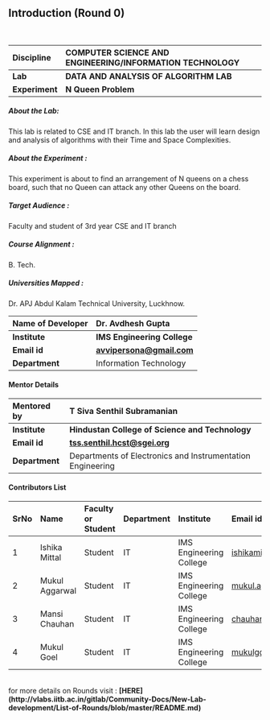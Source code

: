 ## Introduction (Round 0)


<br>

<b>Discipline | <b>COMPUTER SCIENCE AND ENGINEERING/INFORMATION TECHNOLOGY
:--|:--|
<b> Lab | <b> DATA AND ANALYSIS OF ALGORITHM LAB
<b> Experiment|     <b> N Queen Problem

<h5> About the Lab: </h5>
This lab is related to CSE and IT branch. In this lab the user will learn design and analysis of algorithms with their Time and Space Complexities.


<h5> About the Experiment : </h5>
This experiment is about to find an arrangement of N queens on a chess board, such that no Queen can attack any other Queens on the board.

<h5> Target Audience : </h5>

Faculty and student of 3rd year CSE and IT branch

<h5> Course Alignment : </h5>

B. Tech.

<h5> Universities Mapped : </h5>

Dr. APJ Abdul Kalam Technical University, Luckhnow.

<b>Name of Developer | <b>Dr. Avdhesh Gupta
:--|:--|
<b> Institute | <b>IMS Engineering College
<b> Email id|     <b> avvipersona@gmail.com
<b> Department | Information Technology

#### Mentor Details

<b>Mentored by | <b> T Siva Senthil Subramanian
:--|:--|
<b> Institute | <b> Hindustan College of Science and Technology
<b> Email id|     <b> tss.senthil.hcst@sgei.org
<b> Department | Departments of Electronics and Instrumentation Engineering

#### Contributors List

SrNo | Name | Faculty or Student | Department| Institute | Email id
:--|:--|:--|:--|:--|:--|
1 | Ishika Mittal | Student | IT | IMS Engineering College | ishikamittal352@gmail.com
2 | Mukul Aggarwal | Student | IT | IMS Engineering College |mukul.agarwal2709@gmail.com
3 | Mansi Chauhan | Student | IT | IMS Engineering College |chauhanmansi234@gmail.com
4 | Mukul Goel | Student | IT | IMS Engineering College |mukulgoyal944@gmail.com



<br>
for more details on Rounds visit : <b> [HERE](http://vlabs.iitb.ac.in/gitlab/Community-Docs/New-Lab-development/List-of-Rounds/blob/master/README.md) </b>
